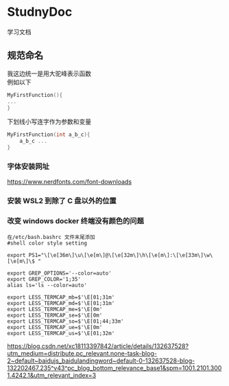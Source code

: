 # StudnyDoc

学习文档

## 规范命名

我这边统一是用大驼峰表示函数  
例如以下

```C++
MyFirstFunction(){
...
}
```

下划线小写连字作为参数和变量

```C++
MyFirstFunction(int a_b_c){
    a_b_c ...
}
```

### 字体安装网址

https://www.nerdfonts.com/font-downloads

### 安装 WSL2 到除了 C 盘以外的位置

### 改变 windows docker 终端没有颜色的问题

```
在/etc/bash.bashrc 文件末尾添加
#shell color style setting

export PS1="\[\e[36m\]\u\[\e[m\]@\[\e[32m\]\h\[\e[m\]:\[\e[33m\]\w\[\e[m\]\$ "

export GREP_OPTIONS='--color=auto'
export GREP_COLOR='1;35'
alias ls='ls --color=auto'

export LESS_TERMCAP_mb=$'\E[01;31m'
export LESS_TERMCAP_md=$'\E[01;31m'
export LESS_TERMCAP_me=$'\E[0m'
export LESS_TERMCAP_se=$'\E[0m'
export LESS_TERMCAP_so=$'\E[01;44;33m'
export LESS_TERMCAP_ue=$'\E[0m'
export LESS_TERMCAP_us=$'\E[01;32m'
```

https://blog.csdn.net/xc18113397842/article/details/132637528?utm_medium=distribute.pc_relevant.none-task-blog-2~default~baidujs_baidulandingword~default-0-132637528-blog-132202467.235^v43^pc_blog_bottom_relevance_base1&spm=1001.2101.3001.4242.1&utm_relevant_index=3
